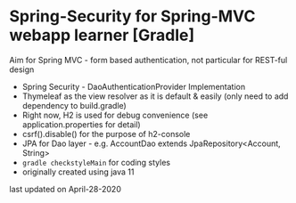 # Spring-Security for Spring-MVC webapp learner [Gradle]

Aim for Spring MVC - form based authentication, not particular for REST-ful design

* Spring Security - DaoAuthenticationProvider Implementation
* Thymeleaf as the view resolver as it is default & easily (only need to add dependency to build.gradle)
* Right now, H2 is used for debug convenience (see application.properties for detail)
* csrf().disable() for the purpose of h2-console
* JPA for Dao layer - e.g. AccountDao extends JpaRepository<Account, String>
* `gradle checkstyleMain` for coding styles
* originally created using java 11

last updated on April-28-2020
